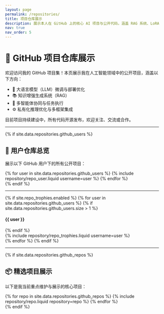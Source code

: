 ```yaml
---
layout: page
permalink: /repositories/
title: 项目仓库展示
description: 展示本人在 GitHub 上的核心 AI 项目与公开代码，涵盖 RAG 系统、LoRA 微调、智能体编排等方向。
nav: true
nav_order: 5
---
```


# 🚀 GitHub 项目仓库展示

欢迎访问我的 GitHub 项目集！本页展示我在人工智能领域中的公开项目，涵盖以下方向：

- 🔧 大语言模型（LLM）微调与部署优化
- 📚 知识增强生成系统（RAG）
- 🤖 多智能体协同与任务执行
- ⚙️ 私有化推理优化与多框架集成

目前项目持续建设中，所有代码开源发布，欢迎关注、交流或合作。

---

{% if site.data.repositories.github_users %}
## 👤 用户仓库总览

展示以下 GitHub 用户下的所有公开项目：

<div class="repositories d-flex flex-wrap flex-md-row flex-column justify-content-between align-items-center">
  {% for user in site.data.repositories.github_users %}
    {% include repository/repo_user.liquid username=user %}
  {% endfor %}
</div>
{% endif %}

---

{% if site.repo_trophies.enabled %}
{% for user in site.data.repositories.github_users %}
{% if site.data.repositories.github_users.size > 1 %}
  <h4>{{ user }}</h4>
{% endif %}
  <div class="repositories d-flex flex-wrap flex-md-row flex-column justify-content-between align-items-center">
    {% include repository/repo_trophies.liquid username=user %}
  </div>
{% endfor %}
{% endif %}

---

{% if site.data.repositories.github_repos %}
## 📦 精选项目展示

以下是我当前重点维护与展示的核心项目：

<div class="repositories d-flex flex-wrap flex-md-row flex-column justify-content-between align-items-center">
  {% for repo in site.data.repositories.github_repos %}
    {% include repository/repo.liquid repository=repo %}
  {% endfor %}
</div>
{% endif %}
